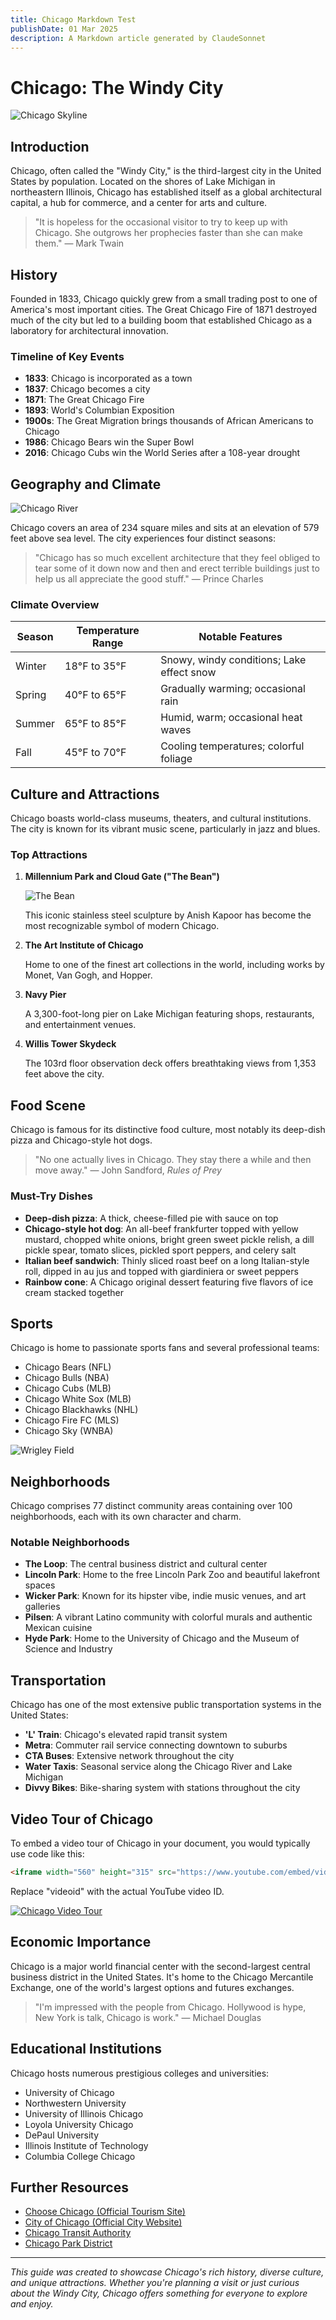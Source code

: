 ```yaml
---
title: Chicago Markdown Test
publishDate: 01 Mar 2025
description: A Markdown article generated by ClaudeSonnet
---
```




# Chicago: The Windy City

![Chicago Skyline](https://upload.wikimedia.org/wikipedia/commons/5/5f/Chicago_from_North_Avenue_Beach_June_2015_panorama_2.jpg "Chicago's iconic skyline along Lake Michigan")

## Introduction

Chicago, often called the "Windy City," is the third-largest city in the United States by population. Located on the shores of Lake Michigan in northeastern Illinois, Chicago has established itself as a global architectural capital, a hub for commerce, and a center for arts and culture.

> "It is hopeless for the occasional visitor to try to keep up with Chicago. She outgrows her prophecies faster than she can make them."
> — Mark Twain

## History

Founded in 1833, Chicago quickly grew from a small trading post to one of America's most important cities. The Great Chicago Fire of 1871 destroyed much of the city but led to a building boom that established Chicago as a laboratory for architectural innovation.

### Timeline of Key Events

- **1833**: Chicago is incorporated as a town
- **1837**: Chicago becomes a city
- **1871**: The Great Chicago Fire
- **1893**: World's Columbian Exposition
- **1900s**: The Great Migration brings thousands of African Americans to Chicago
- **1986**: Chicago Bears win the Super Bowl
- **2016**: Chicago Cubs win the World Series after a 108-year drought

## Geography and Climate

![Chicago River](/api/placeholder/600/300 "The Chicago River dyed green for St. Patrick's Day")

Chicago covers an area of 234 square miles and sits at an elevation of 579 feet above sea level. The city experiences four distinct seasons:

> "Chicago has so much excellent architecture that they feel obliged to tear some of it down now and then and erect terrible buildings just to help us all appreciate the good stuff."
> — Prince Charles

### Climate Overview

| Season | Temperature Range | Notable Features |
|--------|-------------------|------------------|
| Winter | 18°F to 35°F     | Snowy, windy conditions; Lake effect snow |
| Spring | 40°F to 65°F     | Gradually warming; occasional rain |
| Summer | 65°F to 85°F     | Humid, warm; occasional heat waves |
| Fall   | 45°F to 70°F     | Cooling temperatures; colorful foliage |

## Culture and Attractions

Chicago boasts world-class museums, theaters, and cultural institutions. The city is known for its vibrant music scene, particularly in jazz and blues.

### Top Attractions

1. **Millennium Park and Cloud Gate ("The Bean")**
   
   ![The Bean](/api/placeholder/500/300 "Cloud Gate, commonly known as 'The Bean'")
   
   This iconic stainless steel sculpture by Anish Kapoor has become the most recognizable symbol of modern Chicago.

2. **The Art Institute of Chicago**
   
   Home to one of the finest art collections in the world, including works by Monet, Van Gogh, and Hopper.

3. **Navy Pier**
   
   A 3,300-foot-long pier on Lake Michigan featuring shops, restaurants, and entertainment venues.

4. **Willis Tower Skydeck**
   
   The 103rd floor observation deck offers breathtaking views from 1,353 feet above the city.

## Food Scene

Chicago is famous for its distinctive food culture, most notably its deep-dish pizza and Chicago-style hot dogs.

> "No one actually lives in Chicago. They stay there a while and then move away."
> — John Sandford, *Rules of Prey*

### Must-Try Dishes

- **Deep-dish pizza**: A thick, cheese-filled pie with sauce on top
- **Chicago-style hot dog**: An all-beef frankfurter topped with yellow mustard, chopped white onions, bright green sweet pickle relish, a dill pickle spear, tomato slices, pickled sport peppers, and celery salt
- **Italian beef sandwich**: Thinly sliced roast beef on a long Italian-style roll, dipped in au jus and topped with giardiniera or sweet peppers
- **Rainbow cone**: A Chicago original dessert featuring five flavors of ice cream stacked together

## Sports

Chicago is home to passionate sports fans and several professional teams:

- Chicago Bears (NFL)
- Chicago Bulls (NBA)
- Chicago Cubs (MLB)
- Chicago White Sox (MLB)
- Chicago Blackhawks (NHL)
- Chicago Fire FC (MLS)
- Chicago Sky (WNBA)

![Wrigley Field](/api/placeholder/600/300 "Historic Wrigley Field, home of the Chicago Cubs")

## Neighborhoods

Chicago comprises 77 distinct community areas containing over 100 neighborhoods, each with its own character and charm.

### Notable Neighborhoods

- **The Loop**: The central business district and cultural center
- **Lincoln Park**: Home to the free Lincoln Park Zoo and beautiful lakefront spaces
- **Wicker Park**: Known for its hipster vibe, indie music venues, and art galleries
- **Pilsen**: A vibrant Latino community with colorful murals and authentic Mexican cuisine
- **Hyde Park**: Home to the University of Chicago and the Museum of Science and Industry

## Transportation

Chicago has one of the most extensive public transportation systems in the United States:

- **'L' Train**: Chicago's elevated rapid transit system
- **Metra**: Commuter rail service connecting downtown to suburbs
- **CTA Buses**: Extensive network throughout the city
- **Water Taxis**: Seasonal service along the Chicago River and Lake Michigan
- **Divvy Bikes**: Bike-sharing system with stations throughout the city

## Video Tour of Chicago

To embed a video tour of Chicago in your document, you would typically use code like this:

```html
<iframe width="560" height="315" src="https://www.youtube.com/embed/videoid" frameborder="0" allowfullscreen></iframe>
```

Replace "videoid" with the actual YouTube video ID.


[![Chicago Video Tour](https://img.youtube.com/vi/BSVsFfF1xY4/0.jpg)](https://www.youtube.com/watch?v=BSVsFfF1xY4)


## Economic Importance

Chicago is a major world financial center with the second-largest central business district in the United States. It's home to the Chicago Mercantile Exchange, one of the world's largest options and futures exchanges.

> "I'm impressed with the people from Chicago. Hollywood is hype, New York is talk, Chicago is work."
> — Michael Douglas

## Educational Institutions

Chicago hosts numerous prestigious colleges and universities:

- University of Chicago
- Northwestern University
- University of Illinois Chicago
- Loyola University Chicago
- DePaul University
- Illinois Institute of Technology
- Columbia College Chicago

## Further Resources

- [Choose Chicago (Official Tourism Site)](https://www.choosechicago.com/)
- [City of Chicago (Official City Website)](https://www.chicago.gov/)
- [Chicago Transit Authority](https://www.transitchicago.com/)
- [Chicago Park District](https://www.chicagoparkdistrict.com/)

---

*This guide was created to showcase Chicago's rich history, diverse culture, and unique attractions. Whether you're planning a visit or just curious about the Windy City, Chicago offers something for everyone to explore and enjoy.*